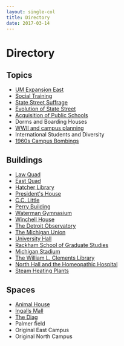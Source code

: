 ```yaml
---
layout: single-col
title: Directory
date: 2017-03-14
---
```


# Directory

## Topics

- [UM Expansion East](essays/um-expansion-east)
- [Social Training](essays/social-training)
- [State Street Suffrage](essays/state-street-suffrage)
- [Evolution of State Street](summaries/evolution-of-state-street)
- [Acquisition of Public Schools](essays/acq-public-schools)
- Dorms and Boarding Houses
- [WWII and campus planning](essays/world-war-two)
- International Students and Diversity
- [1960s Campus Bombings](summaries/campus-bombings)

## Buildings
- [Law Quad](essays/law-quad)
- [East Quad](essays/eastquad)
- [Hatcher Library](blurbs/hatcher-library)
- [President's House](blurbs/presidents-house)
- [C.C. Little](blurbs/cclittle)
- [Perry Building](summaries/perrybuilding)
- [Waterman Gymnasium](summaries/watermangymnasium)
- [Winchell House](summaries/winchell-house)
- [The Detroit Observatory](essays/detroit-observatory)
- [The Michigan Union](blurbs/union)
- [University Hall](essays/university-hall)
- [Rackham School of Graduate Studies](blurbs/rackham-school)
- [Michigan Stadium](essays/michigan-stadium)
- [The William L. Clements Library](blurbs/clements-library)
- [North Hall and the Homeopathic Hospital](essays/north-hall)
- [Steam Heating Plants](blurbs/steam-heating-plant)

## Spaces
- [Animal House](blurbs/animal-house)
- [Ingalls Mall](essays/ingalls-mall)
- [The Diag](essays/diag)
- Palmer field
- Original East Campus
- Original North Campus
